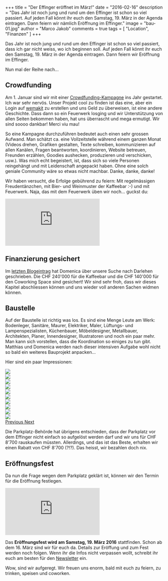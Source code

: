 +++
title = "Der Effinger eröffnet im März!"
date = "2016-02-16"
description = "Das Jahr ist noch jung und rund um den Effinger ist schon so viel passiert. Auf jeden Fall könnt ihr euch den Samstag, 19. März in der Agenda eintragen. Dann feiern wir nämlich Eröffnung im Effinger."
image = "bau-01.jpg"
author = "Marco Jakob"
comments = true
tags = [ "Location", "Finanzen" ]
+++

<div class="lead">
Das Jahr ist noch jung und rund um den Effinger ist schon so viel passiert, dass ich gar nicht weiss, wo ich beginnen soll. Auf jeden Fall könnt ihr euch den Samstag, 19. März in der Agenda eintragen. Dann feiern wir Eröffnung im Effinger.
</div>

Nun mal der Reihe nach...


## Crowdfunding

Am 1. Januar sind wir mit einer [Crowdfunding-Kampagne](https://wemakeit.com/projects/effinger) ins Jahr gestartet. Ich war sehr nervös. Unser Projekt cool zu finden ist das eine, aber ein Login auf [wemakit](https://wemakeit.com/) zu erstellen und uns Geld zu überweisen, ist eine andere Geschichte. Dass dann so ein Feuerwerk losging und wir Unterstützung von allen Seiten bekommen haben, hat uns überrascht und mega ermutigt. Wir sind soooo dankbar! Merci viu mau!

So eine Kampagne durchzuführen bedeutet auch einen sehr grossen Aufwand. Man schätzt ca. eine Vollzeitstelle während einem ganzen Monat (Videos drehen, Grafiken gestalten, Texte schreiben, kommunizieren auf allen Kanälen, Fragen beantworten, koordinieren, Website betreuen, Freunden erzählen, Goodies aushecken, produzieren und verschicken, usw.). Was mich echt begeistert, ist, dass sich so viele Personen reingehängt und mit Leidenschaft angepackt haben. Ohne eine solch geniale Community wäre so etwas nicht machbar. Danke, danke, danke!

Wir haben versucht, die Erfolge gebührend zu feiern: Mit regelmässigen Freudentänzchen, mit Bier- und Weinmuster der Kaffeebar :-) und mit Feuerwerk. Naja, das mit dem Feuerwerk üben wir noch... guckst du:

<p>
  <div class="embed-responsive embed-responsive-16by9">
    <iframe class="embed-responsive-item" src="https://www.youtube.com/embed/YBqASoEDTDc?rel=0&start=21" frameborder="0" allowfullscreen></iframe>
  </div>
</p>


## Finanzierung gesichert

Im [letzten Blogeintrag](/blog/warten-auf-den-parkplatz/#stand-finanzierung) hat Domenica über unsere Suche nach Darlehen geschrieben. Die CHF 240'000 für die Kaffeebar und die CHF 140'000 für den Coworking Space sind gesichert! Wir sind sehr froh, dass wir dieses Kapitel abschliessen können und uns wieder voll anderen Sachen widmen können.


## Baustelle

Auf der Baustelle ist richtig was los. Es sind eine Menge Leute am Werk: Bodenleger, Sanitäre, Maurer, Elektriker, Maler, Lüftungs- und Lampenspezialisten, Küchenbauer, Möbeldesigner, Metallbauer, Architekten, Planer, Innendesigner, Illustratoren und noch ein paar mehr. Man kann sich vorstellen, dass die Koordination so einiges zu tun gibt. Matthias und Domenica werden nach dieser intensiven Aufgabe wohl nicht so bald ein weiteres Bauprojekt anpacken...

Hier sind ein paar Impressionen:

<div id="carousel" class="carousel slide" data-ride="carousel">

  <!-- Wrapper for slides -->
  <div class="carousel-inner" role="listbox">
    <div class="item active">
      <img src="/assets/blog/16-02-16-effinger-eroeffnet-im-maerz/bau-01.jpg">
    </div>
    <div class="item">
      <img src="/assets/blog/16-02-16-effinger-eroeffnet-im-maerz/bau-02.jpg">
    </div>
    <div class="item">
      <img src="/assets/blog/16-02-16-effinger-eroeffnet-im-maerz/bau-03.jpg">
    </div>
    <div class="item">
      <img src="/assets/blog/16-02-16-effinger-eroeffnet-im-maerz/bau-04.jpg">
    </div>
    <div class="item">
      <img src="/assets/blog/16-02-16-effinger-eroeffnet-im-maerz/bau-05.jpg">
    </div>
    <div class="item">
      <img src="/assets/blog/16-02-16-effinger-eroeffnet-im-maerz/bau-06.jpg">
    </div>
    <div class="item">
      <img src="/assets/blog/16-02-16-effinger-eroeffnet-im-maerz/bau-07.jpg">
    </div>
    <div class="item">
      <img src="/assets/blog/16-02-16-effinger-eroeffnet-im-maerz/bau-08.jpg">
    </div>
    <div class="item">
      <img src="/assets/blog/16-02-16-effinger-eroeffnet-im-maerz/bau-09.jpg">
    </div>
    <div class="item">
      <img src="/assets/blog/16-02-16-effinger-eroeffnet-im-maerz/bau-10.jpg">
    </div>
  </div>

  <!-- Controls -->
  <a class="left carousel-control" href="#carousel" role="button" data-slide="prev">
    <span class="fa fa-chevron-left" aria-hidden="true"></span>
    <span class="sr-only">Previous</span>
  </a>
  <a class="right carousel-control" href="#carousel" role="button" data-slide="next">
    <span class="fa fa-chevron-right" aria-hidden="true"></span>
    <span class="sr-only">Next</span>
  </a>
</div>


Die Parkplatz-Behörde hat übrigens entschieden, dass der Parkplatz vor dem Effinger nicht einfach so aufgelöst werden darf und wir uns für CHF 8'700 rauskaufen müssten. Allerdings, und das ist das Beste, erhalten wir einen Rabatt von CHF 8'700 (?!?). Das heisst, wir bezahlen doch nix.


## Eröffnungsfest

Da nun die Frage wegen dem Parkplatz geklärt ist, können wir den Termin für die Eröffnung festlegen.

<p>
  <div class="embed-responsive embed-responsive-16by9">
    <iframe class="embed-responsive-item" src="https://www.youtube.com/embed/0U2lfzknW38?rel=0" frameborder="0" allowfullscreen></iframe>
  </div>
</p>

Das **Eröffnungsfest wird am Samstag, 19. März 2016** stattfinden. Schon ab dem 16. März sind wir für euch da. Details zur Eröffung und zum Fest werden noch folgen. Wenn ihr die Infos nicht verpassen wollt, schreibt ihr euch am besten für den [Newsletter](http://eepurl.com/bw3j3H) ein.

Wow, sind wir aufgeregt. Wir freuen uns enorm, bald mit euch zu feiern, zu trinken, speisen und coworken.